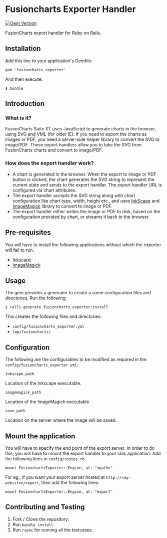 # Fusioncharts Exporter Handler

[![Gem Version](https://badge.fury.io/rb/fusioncharts_exporter.svg)](http://badge.fury.io/rb/fusioncharts_exporter)

FusionCharts export handler for Ruby on Rails.

## Installation

Add this line to your application's Gemfile:
~~~
gem 'fusioncharts_exporter'
~~~

And then execute:
~~~
$ bundle
~~~

## Introduction

### What is it?
FusionCharts Suite XT uses JavaScript to generate charts in the browser, using SVG and VML (for older IE). If you need to export the charts as images or PDF, you need a server-side helper library to convert the SVG to image/PDF. These export handlers allow you to take the SVG from FusionCharts charts and convert to image/PDF.

### How does the export handler work?
- A chart is generated in the browser. When the export to image or PDF button is clicked, the chart generates the SVG string to represent the current state and sends to the export handler. The export handler URL is configured via chart attributes.
- The export handler accepts the SVG string along with chart configuration like chart type, width, height etc., and uses [InkScape](https://inkscape.org/en/) and [ImageMagick](http://www.imagemagick.org/) library to convert to image or PDF.
- The export handler either writes the image or PDF to disk, based on the configuration provided by chart, or streams it back to the browser.

## Pre-requisites
You will have to install the following applications without which the exporter will fail to run.
- [Inkscape](http://inkscape.org/en/download/)
- [ImageMagick](http://www.imagemagick.org/script/download.php
)

## Usage
The gem provides a generator to create a some configuration files and directories. Run the following:
~~~
$ rails generate fusioncharts_exporter:install
~~~

This creates the following files and directories:
- `config/fusioncharts_exporter.yml`
- `tmp/fusioncharts/`

## Configuration
The following are the configurables to be modified as required in the `config/fusioncharts_exporter.yml`:

`inkscape_path`

Location of the Inkscape executable.

`imagemagick_path`

 Location of the ImageMagick executable.

`save_path`

Location on the server where the image will be saved.

## Mount the application
You will have to specify the end point of the export server. In order to do this, you will have to mount the export handler to your rails application. Add the following lines in `config/routes.rb`.

~~~
mount FusionchartsExporter::Engine, at: "<path>"
~~~

For eg., if you want your export server hosted at `http://<my-website>/export`, then add the following lines:
~~~
mount FusionchartsExporter::Engine, at: "export"
~~~

## Contributing and Testing

1. Fork / Clone the repository.
2. Run `bundle install`
3. Run `rspec` for running all the testcases.
